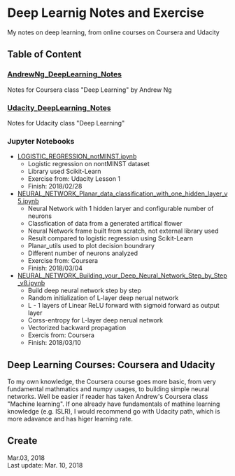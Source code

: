 # Deep Learnig Notes and Exercise  
My notes on deep learning, from online courses on Coursera and Udacity   

## Table of Content  
### [AndrewNg_DeepLearning_Notes](https://github.com/SuperYuLu/Deep-Learning-Notes-Exercise/tree/master/AndrewNg_DeepLearning_Notes)  
Notes for Coursera class "Deep Learning" by Andrew Ng  

### [Udacity_DeepLearning_Notes](https://github.com/SuperYuLu/Deep-Learning-Notes-Exercise/tree/master/Udacity_DeepLearning_Notes)  
Notes for Udacity class "Deep Learning"  

### Jupyter Notebooks  
- [LOGISTIC_REGRESSION_notMINST.ipynb](https://github.com/SuperYuLu/Deep-Learning-Notes-Exercise/blob/master/LOGISTIC_REGRESSION_notMINST.ipynb)
  + Logistic regression on nontMINST dataset
  + Library used Scikit-Learn 
  + Exercise from: Udacity Lesson 1 
  + Finish: 2018/02/28
- [NEURAL_NETWORK_Planar_data_classification_with_one_hidden_layer_v5.ipynb](https://github.com/SuperYuLu/Deep-Learning-Notes-Exercise/blob/master/NEURAL_NETWORK_Planar_data_classification_with_one_hidden_layer_v5.ipynb)
  + Neural Network with 1 hidden laryer and configurable number of neurons 
  + Classfication of data from a generated artifical flower 
  + Neural Network frame built from scratch, not external library used
  + Result compared to logistic regression using Scikit-Learn
  + Planar_utils used to plot decision boundrary 
  + Different number of neurons analyzed 
  + Exercise from: Coursera
  + Finish: 2018/03/04
- [NEURAL_NETWORK_Building_your_Deep_Neural_Network_Step_by_Step_v8.ipynb](https://github.com/SuperYuLu/Deep-Learning-Notes-Exercise/blob/master/NEURAL_NETWORK_Building_your_Deep_Neural_Network_Step_by_Step_v8.ipynb)
  + Build deep neural network step by step
  + Random initialization of L-layer deep nerual network
  + L - 1 layers of Linear ReLU forward with sigmoid forward as output layer 
  + Corss-entropy for L-layer deep nerual network 
  + Vectorized backward propagation 
  + Exercis from: Coursera
  + Finish: 2018/03/10
  
## Deep Learning Courses: Coursera and Udacity  

To my own knowledge, the Coursera course goes more basic, from very fundamental mathmatics and numpy usages, to building simple neural networks. Well be easier if reader has taken Andrew's Coursera class "Machine learning". If one already have fundamentals of mathine learning knowledge (e.g. ISLR), I would recommend go with Udacity path, which is more adavance and has higer learning rate.

## Create
Mar.03, 2018   
Last update: Mar. 10, 2018  



